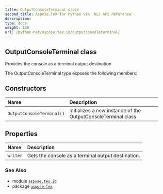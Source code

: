 ```yaml
---
title: OutputConsoleTerminal class
second_title: Aspose.TeX for Python via .NET API Reference
description: 
type: docs
weight: 120
url: /python-net/aspose.tex.io/outputconsoleterminal/
---
```


## OutputConsoleTerminal class

Provides the console as a terminal output destination.



The OutputConsoleTerminal type exposes the following members:
## Constructors
| Name | Description |
| :- | :- |
| `OutputConsoleTerminal()` | Initializes a new instance of the OutputConsoleTerminal class |
## Properties
| Name | Description |
| :- | :- |
| `writer` | Gets the console as a terminal output destination. |

### See Also

* module [`aspose.tex.io`](/tex/python-net/aspose.tex.io/)
* package [`aspose.tex`](/tex/python-net/)

